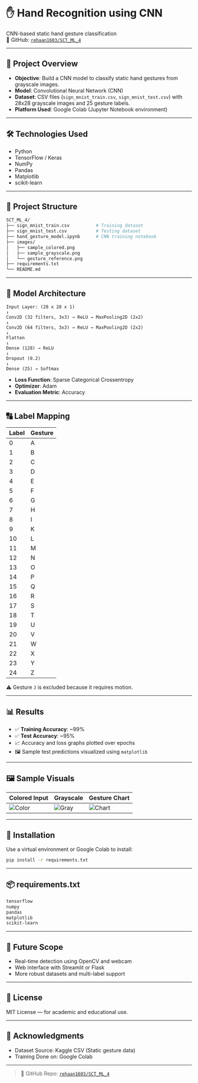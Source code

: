 # ✋ Hand Recognition using CNN
CNN-based static hand gesture classification  
📁 GitHub: [`rehaan1603/SCT_ML_4`](https://github.com/rehaan1603/SCT_ML_4)

---

## 📌 Project Overview

- **Objective**: Build a CNN model to classify static hand gestures from grayscale images.
- **Model**: Convolutional Neural Network (CNN)
- **Dataset**: CSV files (`sign_mnist_train.csv`, `sign_mnist_test.csv`) with 28x28 grayscale images and 25 gesture labels.
- **Platform Used**: Google Colab (Jupyter Notebook environment)

---

## 🛠️ Technologies Used

- Python  
- TensorFlow / Keras  
- NumPy  
- Pandas  
- Matplotlib  
- scikit-learn  

---

## 📁 Project Structure

```bash
SCT_ML_4/
├── sign_mnist_train.csv          # Training dataset
├── sign_mnist_test.csv           # Testing dataset
├── hand_gesture_model.ipynb      # CNN training notebook
├── images/
│   ├── sample_colored.png
│   ├── sample_grayscale.png
│   └── gesture_reference.png
├── requirements.txt
└── README.md
```

---

## 🧠 Model Architecture

```text
Input Layer: (28 x 28 x 1)
↓
Conv2D (32 filters, 3x3) → ReLU → MaxPooling2D (2x2)
↓
Conv2D (64 filters, 3x3) → ReLU → MaxPooling2D (2x2)
↓
Flatten
↓
Dense (128) → ReLU
↓
Dropout (0.2)
↓
Dense (25) → Softmax
```

- **Loss Function**: Sparse Categorical Crossentropy  
- **Optimizer**: Adam  
- **Evaluation Metric**: Accuracy

---

## 🔠 Label Mapping

| Label | Gesture |
|-------|---------|
| 0     | A       |
| 1     | B       |
| 2     | C       |
| 3     | D       |
| 4     | E       |
| 5     | F       |
| 6     | G       |
| 7     | H       |
| 8     | I       |
| 9     | K       |
| 10    | L       |
| 11    | M       |
| 12    | N       |
| 13    | O       |
| 14    | P       |
| 15    | Q       |
| 16    | R       |
| 17    | S       |
| 18    | T       |
| 19    | U       |
| 20    | V       |
| 21    | W       |
| 22    | X       |
| 23    | Y       |
| 24    | Z       |

⚠️ Gesture `J` is excluded because it requires motion.

---

## 📊 Results

- ✅ **Training Accuracy**: ~99%  
- ✅ **Test Accuracy**: ~95%  
- 📈 Accuracy and loss graphs plotted over epochs  
- 🖼️ Sample test predictions visualized using `matplotlib`

---

## 🖼️ Sample Visuals

| Colored Input | Grayscale | Gesture Chart |
|---------------|-----------|----------------|
| ![Color](images/sample_colored.png) | ![Gray](images/sample_grayscale.png) | ![Chart](images/gesture_reference.png) |

---

## 🔧 Installation

Use a virtual environment or Google Colab to install:

```bash
pip install -r requirements.txt
```

---

## 📦 requirements.txt

```txt
tensorflow
numpy
pandas
matplotlib
scikit-learn
```

---

## 🚀 Future Scope

- Real-time detection using OpenCV and webcam  
- Web interface with Streamlit or Flask  
- More robust datasets and multi-label support

---

## 📄 License

MIT License — for academic and educational use.

---

## 🙌 Acknowledgments

- Dataset Source: Kaggle CSV (Static gesture data)
- Training Done on: Google Colab

---

> 🔗 GitHub Repo: [`rehaan1603/SCT_ML_4`](https://github.com/rehaan1603/SCT_ML_4)
